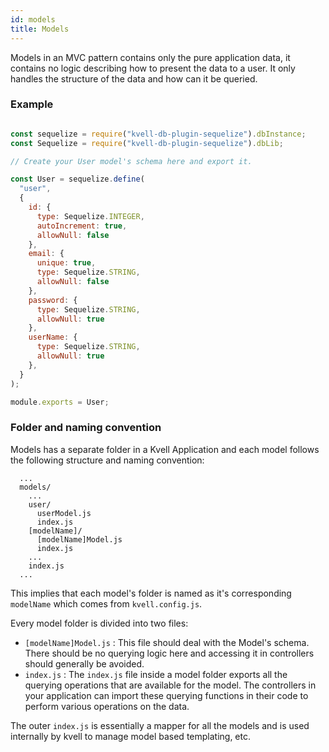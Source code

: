 ```yaml
---
id: models
title: Models
---
```


Models in an MVC pattern contains only the pure application data, it contains no logic describing how to present the data to a user.
It only handles the structure of the data and how can it be queried.

### Example
```javascript

const sequelize = require("kvell-db-plugin-sequelize").dbInstance;
const Sequelize = require("kvell-db-plugin-sequelize").dbLib;

// Create your User model's schema here and export it.

const User = sequelize.define(
  "user",
  {
    id: {
      type: Sequelize.INTEGER,
      autoIncrement: true,
      allowNull: false
    },
    email: {
      unique: true,
      type: Sequelize.STRING,
      allowNull: false
    },
    password: {
      type: Sequelize.STRING,
      allowNull: true
    },
    userName: {
      type: Sequelize.STRING,
      allowNull: true
    },
  }
);

module.exports = User;

```

### Folder and naming convention

Models has a separate folder in a Kvell Application and each model follows the following structure and naming convention:

```
  ...
  models/
    ...
    user/
      userModel.js
      index.js
    [modelName]/
      [modelName]Model.js
      index.js
    ...
    index.js
  ...
```

This implies that each model's folder is named as it's corresponding `modelName` which comes from `kvell.config.js`.

Every model folder is divided into two files:

- `[modelName]Model.js` : This file should deal with the Model's schema. There should be no querying logic here and accessing it in controllers should generally be avoided.
- `index.js` : The `index.js` file inside a model folder exports all the querying operations that are available for the model. The controllers in your application can import these querying functions in their code to perform various operations on the data.

The outer `index.js` is essentially a mapper for all the models and is used internally by kvell to manage model based templating, etc.

